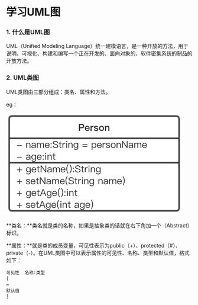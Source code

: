 # 学习UML图

### 1. 什么是UML图

UML（Unified Modeling Language）统一建模语言，是一种开放的方法，用于说明、可视化、构建和编写一个正在开发的、面向对象的、软件密集系统的制品的开放方法。

### 2. UML类图

UML类图由三部分组成：类名、属性和方法。

eg：

![](/assets/类图1.png)

**类名：**类名就是类的名称，如果是抽象类的话就在右下角加一个（Abstract）标识。

**属性：**就是类的成员变量，可见性表示为public（+）、protected（\#）、private（-）。在UML类图中可以表示属性的可见性、名称、类型和默认值，格式如下：

```
可见性  名称:类型
[
=
默认值
]
```



